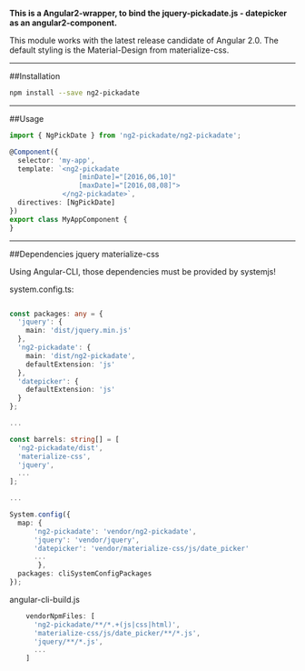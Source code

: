 ﻿**This is a Angular2-wrapper, to bind the jquery-pickadate.js - datepicker as an angular2-component.**

This module works with the latest release candidate of Angular 2.0. The default styling is the Material-Design from materialize-css.

------------
##Installation
 
 ```bash
 npm install --save ng2-pickadate
 ```

------------
##Usage

 ```typescript
 import { NgPickDate } from 'ng2-pickadate/ng2-pickadate';
 
 @Component({
   selector: 'my-app',
   template: `<ng2-pickadate
                  [minDate]="[2016,06,10]"
                  [maxDate]="[2016,08,08]">
              </ng2-pickadate>`,
   directives: [NgPickDate]
 })
 export class MyAppComponent {
 }
 
 ```


------------
##Dependencies
    jquery
    materialize-css
    
Using Angular-CLI, those dependencies must be provided by systemjs!

system.config.ts:
```typescript

const packages: any = {
  'jquery': {
    main: 'dist/jquery.min.js'
  },
  'ng2-pickadate': {
    main: 'dist/ng2-pickadate',
    defaultExtension: 'js'
  },
  'datepicker': {
    defaultExtension: 'js'
  }
};

...

const barrels: string[] = [
  'ng2-pickadate/dist',
  'materialize-css',
  'jquery',
  ...
];

...

System.config({
  map: {
      'ng2-pickadate': 'vendor/ng2-pickadate',
      'jquery': 'vendor/jquery',
      'datepicker': 'vendor/materialize-css/js/date_picker'
      ...
       },
  packages: cliSystemConfigPackages
});
```

angular-cli-build.js
```typescript
    vendorNpmFiles: [
      'ng2-pickadate/**/*.+(js|css|html)',
      'materialize-css/js/date_picker/**/*.js',
      'jquery/**/*.js',
      ...
    ]
```